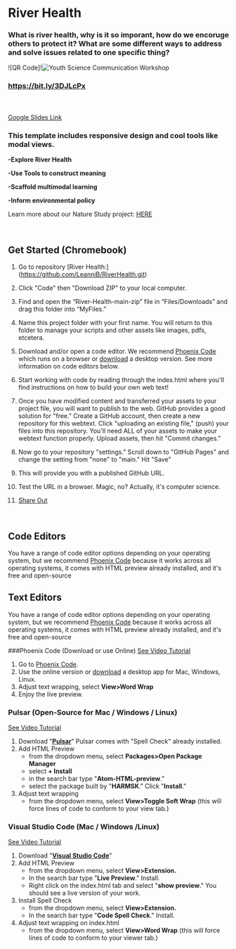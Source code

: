 # River Health 

 
### What is river health, why is it so imporant, how do we encoruge others to protect it? What are some different ways to address and solve issues related to one specific thing? 

![QR Code]!![Youth Science Communication Workshop](https://github.com/LeanniB/RiverHealth/assets/169322779/3245540b-d6ee-4412-8b03-8cb87e26e86e)


### https://bit.ly/3DJLcPx <p>&nbsp;</p>

[Google Slides Link](https://docs.google.com/presentation/d/1m7YDzIinS4AGL3oVRmItfEja8BeYBTLd1Wp-jWnU8DQ/edit?usp=sharing)
 
### This template includes responsive design and cool tools like modal views. 

**-Explore River Health**

**-Use Tools to construct meaning**

**-Scaffold multimodal learning**

**-Inform environmental policy**


Learn more about our Nature Study project: [HERE](https://sjquigley.github.io/mutimodal-nature-studies/)
<p>&nbsp;</p>



## Get Started (Chromebook)

1. Go to repository [River Health:] (https://github.com/LeanniB/RiverHealth.git)

2. Click "Code" then "Download ZIP" to your local computer. 

3.	Find and open the “River-Health-main-zip” file in “Files/Downloads” and drag this folder into “MyFiles.”   

4.	Name this project folder with your first name. You will return to this folder to manage your scripts and other assets like images, pdfs, etcetera.

5.	Download and/or open a code editor. We recommend [Phoenix Code](https://phcode.dev) which runs on a browser or [download](https://phcode.io/#/home) a desktop version. See more information on code editors below.  

6.	Start working with code by reading through the index.html where you'll find instructions on how to build your own web text!

7.	Once you have modified content and transferred your assets to your project file, you will want to publish to the web. GitHub provides a good solution for "free." Create a GitHub account, then create a new repository for this webtext. Click "uploading an existing file," (push) your files into this repository. You'll need ALL of your assets to make your webtext function properly. Upload assets, then hit "Commit changes."

8.	Now go to your repository "settings." Scroll down to "GitHub Pages" and change the setting from "none" to "main." Hit "Save"

9.	This will provide you with a published GitHub URL.

10.	Test the URL in a browser. Magic, no? Actually, it's computer science.

11. [Share Out](https://docs.google.com/forms/d/e/1FAIpQLSdRW9k4l2kyjfKcyVplOtmLul2jltW6PDf1zhpcz7IS5Xur7w/viewform?usp=sf_link)<p>&nbsp;</p>



## Code Editors 

You have a range of code editor options depending on your operating system, but we recommend [Phoenix Code](https://phcode.dev) because it works across all operating systems, it comes with HTML preview already installed, and it's free and open-source

## Text Editors 

You have a range of code editor options depending on your operating system, but we recommend [Phoenix Code](https://phcode.dev) because it works across all operating systems, it comes with HTML preview already installed, and it's free and open-source

###Phoenix Code (Download or use Online)
[See Video Tutorial]()

1. Go to [Phoenix Code](https://phcode.dev). 
1. Use the online version or [download](https://phcode.io/#/home) a desktop app for Mac, Windows, Linux. 
1. Adjust text wrapping, select **View>Word Wrap**
1. Enjoy the live preview.

### Pulsar (Open-Source for Mac / Windows / Linux)
[See Video Tutorial](https://youtu.be/dKcJm4V53ig)

1. Download "**[Pulsar](https://pulsar-edit.dev)**" Pulsar comes with "Spell Check" already installed. 
1. Add HTML Preview 
	* from the dropdown menu, select **Packages>Open Package Manager**
	* select **+ Install**
	* in the search bar type "**Atom-HTML-preview**." 
	* select the package built by "**HARMSK**." Click "**Install**."
1. Adjust text wrapping 
	 -	from the dropdown menu, select **View>Toggle Soft Wrap** (this will force lines of code to conform to your view tab.)

### Visual Studio Code (Mac / Windows /Linux)
[See Video Tutorial](https://youtu.be/1onqFbSgeQo)

1. Download "**[Visual Studio Code](https://code.visualstudio.com/download)**"
1. Add HTML Preview 
	* from the dropdown menu, select **View>Extension.**
	* In the search bar type "**Live Preview**." Install.
	* Right click on the index.html tab and select "**show preview**." You should see a live version of your work.
1. Install Spell Check 
	* from the dropdown menu, select **View>Extension.** 
	* In the search bar type "**Code Spell Check**." Install.
1. Adjust text wrapping on index.html 
	* from the dropdown menu, select **View>Word Wrap** (this will force lines of code to conform to your viewer tab.)









